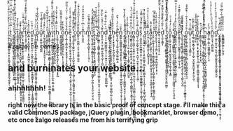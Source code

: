 ï͈̦͚̗̙͕̳͈̩͇̮̺̞̫͍͙̠͎̥̱͇̘̞͇̟͍̼̯̫̼͙͈̭̲̘͚̯̝̙̩͐ͨ̔ͪ̍̌̽͂ͩͤͫ̌̾ͪͫ̏ͩͅt͎̠͔̼̯̗͈̫͑ͬ̈͊ͣͭ̐́ͬ̍̈͊̇ͩ̿ͬ̇̿͛ ̱͓͖̭̩̱͚͍̤̮͔̼̪̭̩̖̘̰̫̥̪̱͖͖̫̥̯͙̻̤̳̖͓͔̣͚ͨͮͧ̄̆ͪ̇̄͐ͩ̋ͭ͂̋ͥṣ͈͈͓̱̯̝͙͕̻̟͖̼̼̫̟̱̰̩̞̹̦͔͉̖̫̘̣͔̜̮̹̹̼͎̲̟̖̯̟̝̫̥̪͕̜̜̙̩͉͕̅̍̉̓ͨ͗̋͗̽̊͌ͪ̾̋͛̌ͪ̾̚ͅṯ͖̫͚͓̬̞̘͈̺̺̳̭̘͙͈̲͈͉̹͕̳̩͎̘͎̫̹̗̼̣̻̙͇̭͙̭̲̅ͨ̓͋̉̉̄ȁ̺̗͇̮̘͓̜̫̟̼̭̠̩̗̬̘̯̰̪̲͓̟̤͕͚̤̳̤̜̭̫̫̮͚̞͕̼͔͓̙̹̝͙̙͓̳̬̯̣̭̝͓̦̝̤͙̬ͯ̇̐̈ͩͅͅr̞̼̹̗͓͔̳̘͈͓̙̙̺̖̹̖̬̯̙̜̪̬̞͉̥̙̺͙̲͚͖̖̭̠̺͈̩͙̰̪̞̗̼͚̬͔̫͈͍͇̰̤̣̍̌͑ͪ̈ͧͩ̈̑̍̈̈̚ͅṯ̦̹̝͍͈̜͕͍͇̪̗̦̏̌ͩ̈͆ͦ͒͊ͩͦ͐͌͊̊ͯͩ̎͂ͅe͙̻͙̠͎͓͖̟̻̖̘͉̹̩̙̭͚̫̪͓̤̤͖̯͓͚͔̠̟̟͈̬̣̬̟̘̜̗͖̭̥̳͎͕̪̙̮̮̼̤̖̙̩̼̤͕̣̱̻̞̺̎̈̉̃͒ͮ͐ͅd̤̻̯̺̰̖̫̪͙͔̣̖̲̹̠̩̟͇̭̹̱̯̪̮̬̭̯̬̞̜̼͙͇̮̻̲̟͓̥̣̼̮͉͕̫̦͔̟̭̥̻̳̩̻̙̥̩̰͎̜͔͉ͮͣ̂ͪ̈ ̳̩̙̰͈͖͇̲̙̗̬̦͍̮̦̰̖̙̪͇̮͇͓̜̜͉̞͕̪̘͇͖̰̰̬͙͚͕̙̩̥̦̭̤̹̳̼̠̭̬̠̤͎̤͇̠̬͈͓̰̠͔͕̪̘̰ͩ̈̀ͧͨͦ̊ͥ̍ͭͅo̗͓̩̝͉ͩ̉̔̈̓̈̇̾͂̂͋͗̀̐ű̘̟͔͚̟͚̜͈̞͉̪̼̼̓̌̽ͨͣ̿́̓͗̋̚ͅt͕̖͚̗̣̻͈̭̼̻͓͉͓̟̱̮̱̫̖̗̩̦̩̱̟̠͎̬ͨͮ̂̌ͨͭ͌̏̃̐ͅ ͓̱̖̰̲̥̟̙̪͚̺̠̖̤͎̮̋̈̂ͭ͗̈ͩ͐͐̐͒͆̃ͭͦŵ̻̻̮̟͇̥͕̼̺̟̜̞͚̰̝̳͕̳̻̠͓̟̯̖̞̺͍̺̜̥̠͉̙͔̤̙̦̜͖̰̯̲̮͖͇̝̗̝͓̥̝̬͎̻ͧͭ̉ͭ͋ͨ̑ͅi͎̟̹̬̺̲̘̫̤̹̼̤̳̮̘̲̠̫̗͇̬̭̯̲̲̥̳̫̫̭̱̬̣͓̝̗̲̞͍͙̻͉͈̣͚̳ͪ̊̇̃͊ͮ̓͌͒̑ͯͭ̑̌̈̈͌ͤt̩̜̯̭͙̦͖͓̺̼̰̜̪͔̻̭̭͉̞̪͎̫ͭ̍ͪ͑̎͒͒̂̒ͦ̓h̩͎̯̰̮̣̩̹͇̤̰̟̳͚̬͎̺̝̘͚͓̦̗͖̞̱̘̠̤͙̝̙̺ͣ̈ͧ̿̽͗͛̄ͮ̓̎̔́̉ͅ ̮̭̯͕̼̰͖͍̱̙̲͈̲͎͙̭̯ͣ̾̐̐̃̔͑̎̂̋̃̋̏ó̫̠̥͇̰̙̮̫̪̪̭̰͔̞͕̪̣͕̟̙̠̘̥̬̟̪̦̱͕͂͊͗͋̒n̥͎͓̲̹̖̟̳͕͖͙͕̫͙͈̝͈̟͔̘͎̟̲̱͎̬̺̘͋́̌́̔ͦ̊̅ͥͥ̉ͫ͗ͧ̏̏͂ͅě̩͙̞͙̞̖̲͈̗̻̯̣̰̬̤̭̖̱̩̲͈̞̘͕͙͍̖̙͎̯̩̟̻̗͉̩̲͍͍͙͔̤͓̲̠̫̥̪̜͕̝͔̦̣̱̜̹͓̃̿ͤ̀ͩ̇͌̉ͭ̾̀ͤ ͔͇̩̖̙͈̰̥̝͚͍͖̹̙͉̹̞̯̙̺̙̬̩͇̞̺͉̮̦̞̪͈̠̦͇̠͓̭͇͍̬̯̬͎̻͙͓̟̙̲̜͇͉̗͚̱̼̭͚͔̖͕̺͓̽̆̃̽̈̎̏͋ͦͨ̏̿̚ͅͅċ͓̜̠̼̬͑ͫ̑͌̔͛̎̃̓͒͛̃̐ͣ̊ͤ̌̚ͅǒ̺͈̤̝̹͖̯̪̹͓̤͓̦̯̟̬̳̦͖̱̰̌̎̋̃ͫ̒̔̉̋ͫ̌́ͦ̒͂ͥͅm̙̬͉̭̬̼͌̉̇͗͆͑͐͋̌̀̄͛̑͒ͤ̒m͍̭̘̞͈̜̙̻͔̪̮̥̹̥̹̦̜̱̘̤̠͆̿͒̿ͦ̉̊̏̑̚ĭ͖̞̫̫̝͙̝͖͕̣͓̬̣̲͇̼̩͍̞͙͔̲͍͕̪͕͇̝̹̟̫̫̻̟̹̺̹̻͓̝̘̞̪̹̤̱̣̮̜͔͈̏͋͂̿ͩ͊́̇ͨ̒̂̉ͅͅͅͅͅt͍͎̥͈̘͍̭͉̫̯̼̲̬̜͇͉͓͉͉̮̰̭̮̤̭͉͍̭̹̬͉̘̊̌̾ͧ̓̅ͤ̽̈͋̄͂ ̺̜̪͓ͪ̿̍ͩ͊̃ͪ̃̄̓̂́ͥ̆ä̫̳̜̣̲̳̼̦͎̩̳͇̟̱͈̳͙̭̭̭̼̟̘̯͎̫͖̭͇̼̖̘̫̻̙̫̮͈̗̫̘̟͎̠̟͖̩̻̫͉͈͎̰̩̘̂͂̆̓̉̄̌̊̊̋͑͐̊͑ͮ̃̇ͦͅn̬͈̥̯̤͔͓̤͍̦͖̻̤̥͖̖̼̘͖̩̜̩̪̼͛͌́̇̈ͤ̂̏ͪ̓ͫ̓͊ͅd̖͓͔̦̟͚̬̺̲̪̼͚̝͉͎̠͓͖̖̟̫͕̙̙̜̗̞̮͍̰͓̹̜̻̱̪̫̻͚͉ͫͪ̎ͬ͂ͣ̊͌ͬ̈̄͑ ̘͈̻͇̟̠̟̝͕̱̗͔͚̮̯̞̲̠̪͔̬͓̭̲͉̙͇͇̪͔̟͍͍ͤ̂͆̈̚ͅt̼̙͇̦̫͙̗̘͉̭͕̭̮͕̞̣̭̫̫͖̫̗͉̠̗̱̹̱͉̹̬̦̗̠͇̘̟͉̟̲̫̦͚͈̲̺͎̺̣̦͈͈̝͓̟̐̊͛̐̌ͤͅͅͅh̖̯̖͔̟̮̞̮̱̱͎͎̼̟̪̥̲͈͔̹̠̜͖̤̞̬̪͎̜̩̳̋̈̎̃͋̔̂̋ͫ̈ͭ͋̃̍ͅe̼̮̖̭̪͓̩͉̙͚̜̱̜̻͓̫͚̠͖̲͉̼̎̓̈ͮͤ̔ͥ̔̂̚̚n̬̳͚̹̬͚̼̳̱̲̯̰̭͉̳͙̲̖͓̙͍̩͔̯͈͉̙̝̳͔͔͚̗̹̲̭̮̳̺̙͙͉͖̩̰̜͎̬̦̯̗̗͎͕̥͕̼̳̯̊͋̈̈ͅͅ ͓̼̩̫͙̘͎̺͚̪̦̖̭̼͖͍̮̱͇̤̠͙̥̬̬̮̺̱͕̖̭͚͇̝͙̝͚̠̳͖͙̮̥̮͉͓͎̖̱̼̱̩̯̬̺͍̠̜̋͗ͧ̾ͮ̓ͪ̌͐̍ͣ͛̌ͅͅṭ̯̬̥̬̮̤̩̺͍̞̜̖̹̣̰̳̲̜̟͉͕̫̒ͯ̂͋ͭh͉͓͉̹̹̖̦̩̠̫̭̣̭̯̟̖̣͉̜̟͇̥̹̳̩̙͕͍͍͍͖̫̥ͮ͗͂̌͛͑͐̾i̝̺͉̺̳̖̝͓̺̹͍͕̪̩̲̙̭̯̗̥͔̼̥͉̱͕̗̩̠̺̪̤͕̘̪͎͚̗͕̻̲̻̫̮͎̜̬̳͉͍͕͖͙̠͉͓̟̖̙̟̦͗͆̀̈͂̍͋̿́͐ͬͫ̓̀n̙̲̻̮̭̣̜͚̺̖̹̬̮̼̤̞̜̰͎͔̪͍̰̣̺̮̼͈̬͔̖͍̣̪̗̼͓̘͉͙̝̗̭̺͖̪͕̩̺͔̰̗͇̹̺̙̩̘̱̼̬̟̜̻͇ͥ̏ͧͩ̓̽ͨ̎̈̿ͤ̌ͣ̇̉͋ͩ̓̚ͅḡ̫͉̣̪̩̫̦̻̟̼̘͍͎̥̣̼̺̝̦̫̤̭̖̹͙̥͉͓̩̩̹̠͓͚̣̂ͭ̅̂ͣͪ͒̽͐̈̇̒š̠̹̮̼̮̱̞̺̫̝͚͖̻̯͍͙̼̖̜̫̰̝̝̩̣̰̻͈̰̪̖̤̹̺̝͇̥͇̻͖̯̜̞̞̫̰̘̦̹̳̬̠̩̣̝̺̘̜͕̞̭͓̮̩̣̿ͨͤ͌ͣ́ͫ̿̄̓̈ͅͅ ̗̼̜͎͓͕͖̫͉͕̜͎̞͎̘͍͕͇̣͇̝̣̲̲̼̞̥̥̼͈̻̖͍̣̩̝͎͓̲͉̜̣͎̥͚̬̰̺̖̰̺̬̤̺̪̬̝̣̫̲̖̳̬͇̘ͨ̓ͮ̾͊͒ͩ̊̓̄ͬ̒̚ͅs̞̘̞̦͖̤͇͔ͭ͋̂̌ͩͬͅͅṫ̞̣͈̦̖̥̖̠̳̳̞̯͈̩͓̺̺͈͉̖̘̞̟̿͊̐́̓ͩ̓ͤ͑͒̈̈a̰̹̲̲̞̦̞͚̦̖̰̼̥̖̜̩̬͍̰͈͇̦͍̗͚̜̼̱̘̟̩̟̜̞̜̣̥͖̦̳̖̯̜̯̗͕̟̘͍͊͊͗ͮ̋̐ͅṙ̞̫̠̤̖̺͖̘̝̯͉̝̞̗̟̝̫̼̲̯̝̮͇̹̻̩͖̦̩̝̺̲̩̳̭͔̙͔͇͓̯̗̜͚̳̪̜̦̻͖̜̐̆ͭ̔̑̂̐͌ͫ͒͆̚̚ṱ̹͈̙̙̬̹̹̝̠̦͇̤͔̙̘̼͍̯͍̙̺͖̭̯͎͔̟̠͙͑ͫͯ͑̃̉̏͋̾͐ͅͅȇ̟̩͙̖̬͚̖̠͚͔̤̞̥̹̼̽ͤ̔ͧ̓ͨ͋͐̾̒̉̔ͬ̂̅̏͌ͅd̙͉̼̱͔̮̳̞̜̊͛̋͋ͩ̏͊̽͂͊̈̉̋̃̂̌ͬ̈͒ͅ ̯̞͖͕̦̣͓͈̳͕͔̻̳̮̬̱͚̞͙̺͚̬͕̘̞͔̼͖̫̠̫̩̼̮̥̫̦̻͖̻̮ͧ͗ͤͦ͐̿̓ͭͫ́̋̋ͤ̄͗ͧͨ͆̃ͅͅͅͅͅt̩͔̟̤͚̼̱̭̜̳͔̗̘͚̟͓̭͙͎̖̲̜̻̲͍̠̹̙̥̘ͤ͒͑ͥͥ̎̍̾̊ͫ̓ͪͭͯ͋̈̈ͅͅͅô̼̭̙͕̼̰̠̫̗͉͎̩̬̭̦̺̭̘̲̝͍̮͍̞̹͇͎͚̩͕̟͇̆ͬͨ̒͒̉ͨͪ ̺͇͈̤̙̭͎̦̲̻̳͚̗̬̣̺̯͕̹̤̼̙̳͍̟͔̲̯̤̤̗͓̬̯̙̠̝͖͖͖̘͔̜̮̹͓͉͈̞̭̐ͨ̍̆̓ͅǧ̝̻̼̻̪̘̪̤̺͎͙̯̯̜̞̗̫͍͙̝͇̟̫̱̻̞̫̦̗̺̳̮̦͎͕͈͋̌ͦ̈̋̾̔ͨ̽ͯͮͤ͐̽͑̄̿̋ĕ̮̹̳͍̝̞̹̹̠̺͚̭̲̩̩̯̝̬͇̠̲̞͕͉̦͖̊ͫ́͑͋̎͆̋̀̓͐͊͊͒̓̚t̠͉̼̭̟͉̲͚̜̳͈̘̟͇̤̞͚͚̯͚̣̼̭͉͚͔͈͈͎̪̙̦̖̻͍͔̪͎̺͆̃̅͆̿͋̈̽͑ ͖̙͎̼̣̥͎̙̝͔̮̳͚̯̘͉̯̻̫̝̬̘̯̭͙͚͉̝̠͉̖͔̣̹̣͎̼̠̮̭͓͎͙̖̺̳̯̯͉͕̣͎̟͉̀̓̑ͯ̀ͤ̄ͮ̽ͦo̮͈̠̺̙̯͇̩͚͈̤̟͚̘̮̲͉͙̪͍̩͙̺̫͎͚͔̳̣̙̬̹̘͍ͮ͋̊͛ͩ̉̓͂ͥͥ̐͂̑̌̊̚u̟̹͕̙̗̘͎͎͕̩̘͇̲̹̹̙̅͆̒̈̒ͥ̈̆̚t̖̣̪̟̰̳̯͙͇̗͚̟̹̬͉͎̺̥̫͎͖̱̥̬̪͈̬̥͙̱̣̰̘̖̰͔ͩ̆̈ͧ̒̃͋ͅͅ ͍̖̪͈͕̽̉̆͆́͌̈̐͋̄̓ͅo̞͍͚͉̗̹̮̰̜͕͓̱̮͓̮͈̰̥͎̘͉̪̣̺̱̭̩͉̳̲̫͍̟̱͖͚̭̖̖͓̞̘̐͒̓̂̏ͤ̓ͬ̃f̱͈͇̮͚̤̹̜̟̠̩̤̣͓͕̟̰͔̟̫̟̪̆͐ͪ̂ ̮͈̭͉̤̺͇̲͙̣̥̹͔͖̝̺͇̖͈̺̝͚̭̭͔͙̦͚̦͕͉͖̣̙͕̱̦͍̯̼̲̺̮̭̹͕̭̞̘̝̤̖̗͚̝̻͔̪͓̲̣̖͇ͨ͂ͫͤ̍ͤͪͥͭ̓̒̿̈̏̐̚ͅͅͅh̰̰̼̤̖͙̩͈̻̹͖̙̹̦̮̘̺̜̹̤͉̳̹̪̹̙͚̫̬͇̪̪̟̫̪̲̥̝̲̰̻͔͐̽̿͑ͩ̊̆̎̊ͭ̒ͫ͊̆͛ͮ̅̚̚ͅͅͅa̘̖̖̻̣͕̻̹̘͖̬̳̬̲͚͍̩̦̖͙ͬ̈̑̀̓ͅͅn̪̺̤̟̬̟̠̯̪͖͈͚̰̆ͪ̃̈ͤͪ̌̈ͪ̋ͪ̔ͣͨ̊̾̀d͖̜̤̺͓̦̲̬̼̮͉͕̯͈̖͎̻̝͖̭͍͈̟̭̼̥͖̭̳̹̬͖̣͛͂̾̾̋ͭͤ͒ͭͪ͐͒͑̉̒ͅ.͎̰̬͓̻̲͕͉̺͙̘̯͇̥̜̳̩̙̞̫͉̬̠̘̳̣̩̮͓͙̠͖̰̬͉̝̤̯͈̬͕͓̤̹͕̼̱̗̜̗̞̜̩̳͆̈̏ͫ̏̽ͭ̚ͅ.̣̤͕̪̣̣͓̬̬̮̠͕̲̹̲̰͓̥̗̫̖͚̙͔̹͉͉͓̝͈͉̣͙͕͔̤̩̤̖̗̦̺̫͉͖̮͚͎̰͚̱̜̻̥̩͙̠̫̟̙̹͖̘͔̭̩ͥ̇͐ͯ͆̆̃ͫ̃́͋͑̂͆ͨ̑̏ͩ.͍̻̱͇̳̳̺̖̻̹̟͎̰͔̭̗ͮ͑͐͐ͤ̈ͣ͑̌

#zalgo, he comes
## and burninates your website...
### ahhhhhhh!
#### right now the library is in the basic proof of concept stage. i'll make this a valid CommonJS package, jQuery plugin, bookmarklet, browser demo, etc once zalgo releases me from his terrifying grip